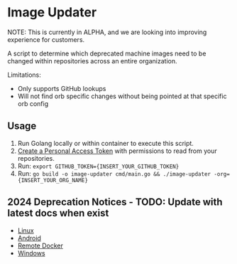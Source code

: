 # Image Updater

NOTE: This is currently in ALPHA, and we are looking into improving experience for customers.

A script to determine which deprecated machine images need to be changed within repositories across an entire organization.

Limitations:
* Only supports GitHub lookups
* Will not find orb specific changes without being pointed at that specific orb config

## Usage

1. Run Golang locally or within container to execute this script.
2. [Create a Personal Access Token](https://docs.github.com/en/authentication/keeping-your-account-and-data-secure/managing-your-personal-access-tokens#creating-a-fine-grained-personal-access-token) with permissions to read from your repositories.
3. Run: `export GITHUB_TOKEN={INSERT_YOUR_GITHUB_TOKEN}`
4. Run: `go build -o image-updater cmd/main.go && ./image-updater -org={INSERT_YOUR_ORG_NAME}`

## 2024 Deprecation Notices - TODO: Update with latest docs when exist

* [Linux](https://discuss.circleci.com/t/linux-image-deprecations-and-eol-for-2024/50177)
* [Android](https://discuss.circleci.com/t/android-image-deprecations-and-eol-for-2024/50180)
* [Remote Docker](https://discuss.circleci.com/t/remote-docker-image-deprecations-and-eol-for-2024/50176)
* [Windows](https://discuss.circleci.com/t/windows-image-deprecations-and-eol-for-2024/50179)
